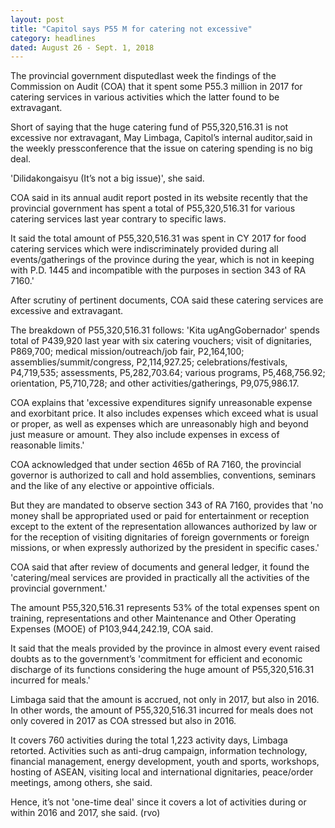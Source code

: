```yaml
---
layout: post
title: "Capitol says P55 M for catering not excessive"
category: headlines
dated: August 26 - Sept. 1, 2018
---
```


The provincial government disputedlast week the findings of the Commission on Audit (COA) that it spent some P55.3 million in 2017 for catering services in various activities which the latter  found to be extravagant.

Short of saying that the huge catering fund of P55,320,516.31 is not excessive nor extravagant, May Limbaga, Capitol’s internal auditor,said in the weekly pressconference that the issue on catering spending is no big deal. 

'Dilidakongaisyu (It’s not a big issue)', she said.

COA said in its annual audit report posted in its website recently that the provincial government has spent a total of P55,320,516.31 for various catering services last year contrary to specific laws.

It said the total amount of P55,320,516.31 was spent in CY 2017 for food catering services which were indiscriminately provided during all events/gatherings of the province during the year, which is not in keeping with P.D. 1445 and incompatible with the purposes in section 343 of RA 7160.'

After scrutiny of pertinent documents, COA said these catering services are excessive and extravagant.

The breakdown of P55,320,516.31 follows: 'Kita ugAngGobernador' spends total of P439,920 last year with six catering vouchers; visit of dignitaries, P869,700; medical mission/outreach/job fair, P2,164,100; assemblies/summit/congress, P2,114,927.25; celebrations/festivals, P4,719,535; assessments, P5,282,703.64; various programs, P5,468,756.92; orientation, P5,710,728; and other activities/gatherings, P9,075,986.17.

COA explains that 'excessive expenditures signify unreasonable expense and exorbitant price. It also includes expenses which exceed what is usual or proper, as well as expenses which are unreasonably high and beyond just measure or amount. They also include expenses in excess of reasonable limits.'

COA acknowledged that under section 465b of RA 7160, the provincial governor is authorized to call and hold assemblies, conventions, seminars and the like of any elective or appointive officials.

But they are mandated to observe section 343 of RA 7160, provides that 'no money shall be appropriated used or paid for entertainment or reception except to the extent of the representation allowances authorized by law or for the reception of visiting dignitaries of foreign governments or foreign missions, or when expressly authorized by the president in specific cases.'

COA said that after review of documents and general ledger, it found the 'catering/meal services are provided in practically all the activities of the provincial government.'
 
The amount P55,320,516.31 represents 53% of the total expenses spent on training, representations and other Maintenance and Other Operating Expenses (MOOE) of P103,944,242.19, COA said.

It said that the meals provided by the province in almost every event raised doubts as to the government’s 'commitment for efficient and economic discharge of its functions considering the huge amount of P55,320,516.31 incurred for meals.'

Limbaga said that the amount is accrued, not only in 2017, but also in 2016. In other words, the amount of P55,320,516.31 incurred for meals does not only covered in 2017 as COA stressed but also in 2016.

It covers 760 activities during the total 1,223 activity days, Limbaga retorted.
Activities such as anti-drug campaign, information technology, financial management, energy development, youth and sports, workshops, hosting of ASEAN, visiting local and international dignitaries, peace/order meetings, among others, she said.

Hence, it’s not 'one-time deal' since it covers a lot of activities during or within 2016 and 2017, she said. (rvo)